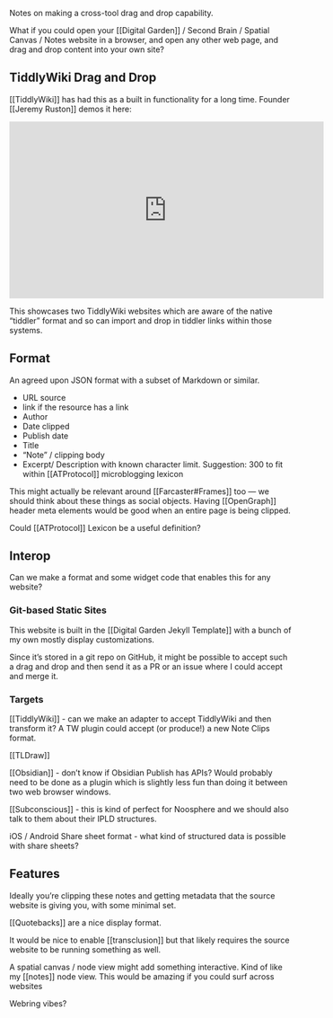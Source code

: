 Notes on making a cross-tool drag and drop capability. 

What if you could open your [[Digital Garden]] / Second Brain / Spatial Canvas / Notes website in a browser, and open any other web page, and drag and drop content into your own site?
## TiddlyWiki Drag and Drop

[[TiddlyWiki]] has had this as a built in functionality for a long time. Founder [[Jeremy Ruston]] demos it here:

<iframe width="560" height="315" src="https://www.youtube-nocookie.com/embed/axgRphzRPMU?si=yNeJTy5o2k125UDa" title="YouTube video player" frameborder="0" allow="accelerometer; autoplay; clipboard-write; encrypted-media; gyroscope; picture-in-picture; web-share" referrerpolicy="strict-origin-when-cross-origin" allowfullscreen></iframe>

This showcases two TiddlyWiki websites which are aware of the native “tiddler” format and so can import and drop in tiddler links within those systems. 

## Format

An agreed upon JSON format with a subset of Markdown or similar. 

* URL source
* link if the resource has a link
* Author
* Date clipped 
* Publish date
* Title
* “Note” / clipping body
* Excerpt/ Description with known character limit. Suggestion: 300 to fit within [[ATProtocol]] microblogging lexicon

This might actually be relevant around [[Farcaster#Frames]] too — we should think about these things as social objects. Having [[OpenGraph]] header meta elements would be good when an entire page is being clipped.

Could [[ATProtocol]] Lexicon be a useful definition?

## Interop

Can we make a format and some widget code that enables this for any website?
### Git-based Static Sites

This website is built in the [[Digital Garden Jekyll Template]] with a bunch of my own mostly display customizations. 

Since it’s stored in a git repo on GitHub, it might be possible to accept such a drag and drop and then send it as a PR or an issue where I could accept and merge it. 

### Targets

[[TiddlyWiki]] - can we make an adapter to accept TiddlyWiki and then transform it? A TW plugin could accept (or produce!) a new Note Clips format.

[[TLDraw]]

[[Obsidian]] - don’t know if Obsidian Publish has APIs? Would probably need to be done as a plugin which is slightly less fun than doing it between two web browser windows.

[[Subconscious]] - this is kind of perfect for Noosphere and we should also talk to them about their IPLD structures. 

iOS / Android Share sheet format - what kind of structured data is possible with share sheets?
## Features

Ideally you’re clipping these notes and getting metadata that the source website is giving you, with some minimal set. 

[[Quotebacks]] are a nice display format. 

It would be nice to enable [[transclusion]] but that likely requires the source website to be running something as well. 

A spatial canvas / node view might add something interactive. Kind of like my [[notes]] node view. This would be amazing if you could surf across websites 

Webring vibes?
